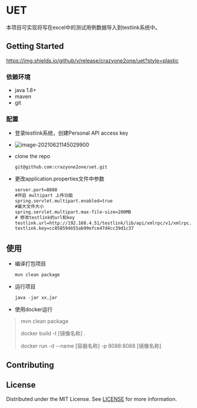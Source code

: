 # UET

本项目可实现将写在excel中的测试用例数据导入到testlink系统中。

## Getting Started
https://img.shields.io/github/v/release/crazyone2one/uet?style=plastic

### 依赖环境

* java 1.8+
* maven
* git

### 配置

* 登录testlink系统，创建Personal API access key

* ![image-20210621145029900](C:\Users\jingll\AppData\Roaming\Typora\typora-user-images\image-20210621145029900.png)

* clone the repo

  ~~~bas
  git@github.com:crazyone2one/uet.git
  ~~~

* 更改application.properties文件中参数

  ~~~txt
  server.port=8088
  #开启 multipart 上传功能
  spring.servlet.multipart.enabled=true
  #最大文件大小
  spring.servlet.multipart.max-file-size=200MB
  # 修改testlink的url和key
  testlink.url=http://192.168.4.51/testlink/lib/api/xmlrpc/v1/xmlrpc.php
  testlink.key=cc858594b55ab99efce47d4cc39d1c37
  ~~~

## 使用

* 编译打包项目

  ~~~maven
  mvn clean package
  ~~~

* 运行项目

  ~~~maven
  java -jar xx.jar
  ~~~

* 使用docker运行

 > mvn clean package
 >
 > docker build -t [镜像名称] .
 >
 > docker run -d --name [容器名称] -p 8088:8088 [镜像名称]

## Contributing

## License

Distributed under the MIT License. See [LICENSE](https://github.com/crazyone2one/uet/blob/master/LICENSE) for more information.


